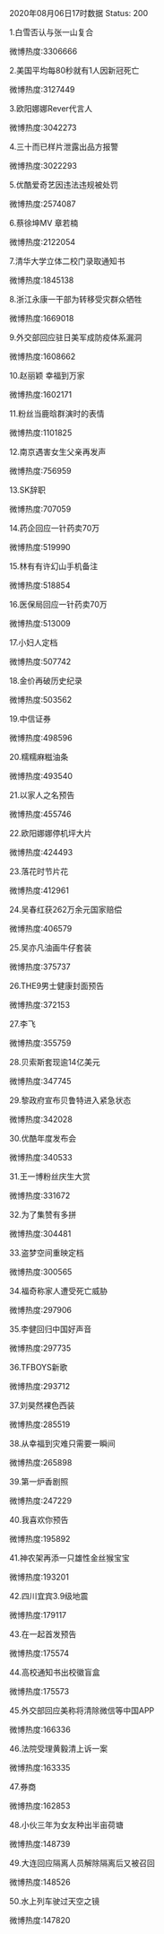 2020年08月06日17时数据
Status: 200

1.白雪否认与张一山复合

微博热度:3306666

2.美国平均每80秒就有1人因新冠死亡

微博热度:3127449

3.欧阳娜娜Rever代言人

微博热度:3042273

4.三十而已样片泄露出品方报警

微博热度:3022293

5.优酷爱奇艺因违法违规被处罚

微博热度:2574087

6.蔡徐坤MV 章若楠

微博热度:2122054

7.清华大学立体二校门录取通知书

微博热度:1845138

8.浙江永康一干部为转移受灾群众牺牲

微博热度:1669018

9.外交部回应驻日美军成防疫体系漏洞

微博热度:1608662

10.赵丽颖 幸福到万家

微博热度:1602171

11.粉丝当鹿晗群演时的表情

微博热度:1101825

12.南京遇害女生父亲再发声

微博热度:756959

13.SK辞职

微博热度:707059

14.药企回应一针药卖70万

微博热度:519990

15.林有有许幻山手机备注

微博热度:518854

16.医保局回应一针药卖70万

微博热度:513009

17.小妇人定档

微博热度:507742

18.金价再破历史纪录

微博热度:503562

19.中信证券

微博热度:498596

20.糯糯麻糍油条

微博热度:493540

21.以家人之名预告

微博热度:455746

22.欧阳娜娜停机坪大片

微博热度:424493

23.落花时节片花

微博热度:412961

24.吴春红获262万余元国家赔偿

微博热度:406579

25.吴亦凡油画牛仔套装

微博热度:375737

26.THE9男士健康封面预告

微博热度:372153

27.李飞

微博热度:355759

28.贝索斯套现逾14亿美元

微博热度:347745

29.黎政府宣布贝鲁特进入紧急状态

微博热度:342028

30.优酷年度发布会

微博热度:340533

31.王一博粉丝庆生大赏

微博热度:331672

32.为了集赞有多拼

微博热度:304481

33.盗梦空间重映定档

微博热度:300565

34.福奇称家人遭受死亡威胁

微博热度:297906

35.李健回归中国好声音

微博热度:297735

36.TFBOYS新歌

微博热度:293712

37.刘昊然裸色西装

微博热度:285519

38.从幸福到灾难只需要一瞬间

微博热度:265898

39.第一炉香剧照

微博热度:247229

40.我喜欢你预告

微博热度:195892

41.神农架再添一只雄性金丝猴宝宝

微博热度:193201

42.四川宜宾3.9级地震

微博热度:179117

43.在一起首发预告

微博热度:175574

44.高校通知书出校徽盲盒

微博热度:175573

45.外交部回应美称将清除微信等中国APP

微博热度:166336

46.法院受理黄毅清上诉一案

微博热度:163335

47.券商

微博热度:162853

48.小伙三年为女友种出半亩荷塘

微博热度:148739

49.大连回应隔离人员解除隔离后又被召回

微博热度:148526

50.水上列车驶过天空之镜

微博热度:147820

